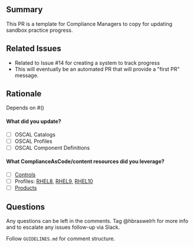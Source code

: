 ## Summary
This PR is a template for Compliance Managers to copy for updating sandbox practice progress. 

## Related Issues

- Related to Issue #14 for creating a system to track progress
- This will eventually be an automated PR that will provide a "first PR" message.

## Rationale 

Depends on #()

#### What did you update?

- [ ] OSCAL Catalogs
- [ ] OSCAL Profiles
- [ ] OSCAL Component Definitions

#### What ComplianceAsCode/content resources did you leverage?

- [ ] [Controls](https://github.com/ComplianceAsCode/content/tree/master/controls)
- [ ] Profiles: [RHEL8](https://github.com/ComplianceAsCode/content/tree/master/products/rhel8/profiles), [RHEL9](https://github.com/ComplianceAsCode/content/tree/master/products/rhel9/profiles),  [RHEL10](https://github.com/ComplianceAsCode/content/tree/master/products/rhel10/profiles)
- [ ] [Products](https://github.com/ComplianceAsCode/content/tree/master/products)

## Questions 

Any questions can be left in the comments. Tag @hbraswelrh for more info and to escalate any issues follow-up via Slack. 

Follow `GUIDELINES.md` for comment structure.  
